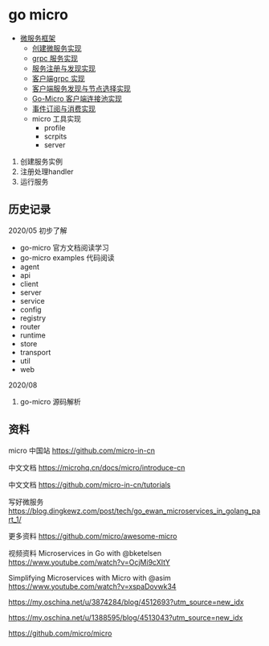 <!-- ---
title: go micro
date: 2020-07-29 09:59:12
category: showcode, micro, go-micro
--- -->

# go micro

* [微服务框架](micro/go-micro/go-micro.md)
  * [创建微服务实现](micro/go-micro/go-micro_start.md)
  * [grpc 服务实现](micro/go-micro/go-micro_services_grpc.md)
  * [服务注册与发现实现](micro/go-micro/go-micro_registry.md)
  * [客户端grpc 实现](micro/go-micro/go-micro_client_grpc.md)
  * [客户端服务发现与节点选择实现](micro/go-micro/go-micro_client_registry.md)
  * [Go-Micro 客户端连接池实现](micro/go-micro/go-micro_client_pool.md)
  * [事件订阅与消费实现](micro/go-micro/go-micro_broker.md)
  * micro 工具实现
    * profile
    * scrpits
    * server


1. 创建服务实例
2. 注册处理handler
3. 运行服务


## 历史记录

2020/05 初步了解

- go-micro 官方文档阅读学习
- go-micro examples 代码阅读
- agent
- api
- client
- server
- service
- config
- registry
- router
- runtime
- store
- transport
- util
- web

2020/08
1. go-micro 源码解析

## 资料

micro 中国站
https://github.com/micro-in-cn

中文文档
https://microhq.cn/docs/micro/introduce-cn

中文文档
https://github.com/micro-in-cn/tutorials

写好微服务
https://blog.dingkewz.com/post/tech/go_ewan_microservices_in_golang_part_1/

更多资料
https://github.com/micro/awesome-micro

视频资料
Microservices in Go with @bketelsen
https://www.youtube.com/watch?v=OcjMi9cXItY

Simplifying Microservices with Micro with @asim
https://www.youtube.com/watch?v=xspaDovwk34


https://my.oschina.net/u/3874284/blog/4512693?utm_source=new_idx

https://my.oschina.net/u/1388595/blog/4513043?utm_source=new_idx

https://github.com/micro/micro

